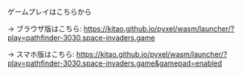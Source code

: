 ゲームプレイはこちらから

→ ブラウザ版はこちら:
https://kitao.github.io/pyxel/wasm/launcher/?play=pathfinder-3030.space-invaders.game

→ スマホ版はこちら:
https://kitao.github.io/pyxel/wasm/launcher/?play=pathfinder-3030.space-invaders.game&gamepad=enabled

